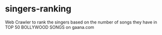 # singers-ranking

Web Crawler to rank the singers based on the number of songs they have in TOP 50 BOLLYWOOD SONGS on gaana.com
